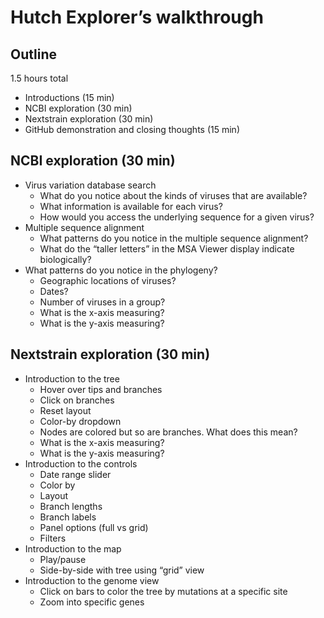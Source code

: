 # Hutch Explorer’s walkthrough

## Outline

1.5 hours total

  * Introductions (15 min)
  * NCBI exploration (30 min)
  * Nextstrain exploration (30 min)
  * GitHub demonstration and closing thoughts (15 min)

## NCBI exploration (30 min)

  * Virus variation database search
    * What do you notice about the kinds of viruses that are available?
    * What information is available for each virus?
    * How would you access the underlying sequence for a given virus?
  * Multiple sequence alignment
    * What patterns do you notice in the multiple sequence alignment?
    * What do the “taller letters” in the MSA Viewer display indicate biologically?
  * What patterns do you notice in the phylogeny?
    * Geographic locations of viruses?
    * Dates?
    * Number of viruses in a group?
    * What is the x-axis measuring?
    * What is the y-axis measuring?

## Nextstrain exploration (30 min)

  * Introduction to the tree
    * Hover over tips and branches
    * Click on branches
    * Reset layout
    * Color-by dropdown
    * Nodes are colored but so are branches. What does this mean?
    * What is the x-axis measuring?
    * What is the y-axis measuring?
  * Introduction to the controls
    * Date range slider
    * Color by
    * Layout
    * Branch lengths
    * Branch labels
    * Panel options (full vs grid)
    * Filters
  * Introduction to the map
    * Play/pause
    * Side-by-side with tree using “grid” view
  * Introduction to the genome view
    * Click on bars to color the tree by mutations at a specific site
    * Zoom into specific genes
